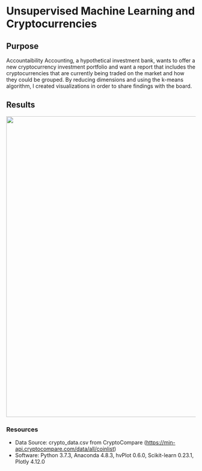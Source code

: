 # Unsupervised Machine Learning and Cryptocurrencies

## Purpose
Accountaibility Accounting, a hypothetical investment bank, wants to offer a new cryptocurrency investment portfolio and want a report that includes the cryptocurrencies that are currently being traded on the market and how they could be grouped. By reducing dimensions and using the k-means algorithm, I created visualizations in order to share findings with the board.

## Results

<img src='https://github.com/npantfoerder/cryptocurrencies/blob/master/Images/.png' width=800>

### Resources
- Data Source: crypto_data.csv from CryptoCompare (https://min-api.cryptocompare.com/data/all/coinlist)
- Software: Python 3.7.3, Anaconda 4.8.3, hvPlot 0.6.0, Scikit-learn 0.23.1, Plotly 4.12.0

